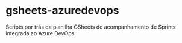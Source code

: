 # gsheets-azuredevops

Scripts por trás da planilha GSheets de acompanhamento de Sprints integrada ao Azure DevOps